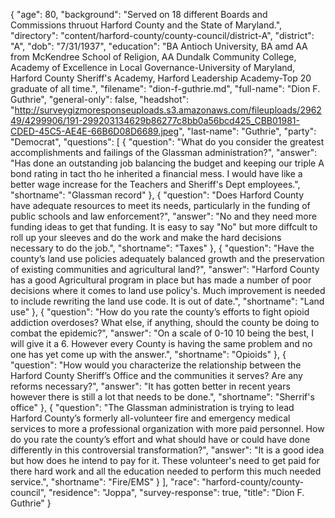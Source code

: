 {
  "age": 80,
  "background": "Served on 18 different Boards and Commissions thruout Harford County and the State of Maryland.",
  "directory": "content/harford-county/county-council/district-A",
  "district": "A",
  "dob": "7/31/1937",
  "education": "BA Antioch University, BA amd AA from McKendree School of Religion, AA Dundalk Community College, Academy of Excellence in Local Governance-University of Maryland, Harford County Sheriff's Academy, Harford Leadership Academy-Top 20 graduate of all time.",
  "filename": "dion-f-guthrie.md",
  "full-name": "Dion F. Guthrie",
  "general-only": false,
  "headshot": "http://surveygizmoresponseuploads.s3.amazonaws.com/fileuploads/296249/4299906/191-299203134629b86277c8bb0a56bcd425_CBB01981-CDED-45C5-AE4E-66B6D08D6689.jpeg",
  "last-name": "Guthrie",
  "party": "Democrat",
  "questions": [
    {
      "question": "What do you consider the greatest accomplishments and failings of the Glassman administration?",
      "answer": "Has done an outstanding job balancing the budget and keeping our triple A bond rating in tact tho he inherited a financial mess.  I would have like a better wage increase for the Teachers and Sheriff's Dept employees.",
      "shortname": "Glassman record"
    },
    {
      "question": "Does Harford County have adequate resources to meet its needs, particularly in the funding of public schools and law enforcement?",
      "answer": "No and they need more funding ideas to get that funding.  It is easy to say \"No\" but more diffcult to roll up your sleeves and do the work and make the hard decisions necessary to do the job.",
      "shortname": "Taxes"
    },
    {
      "question": "Have the county’s land use policies adequately balanced growth and the preservation of existing communities and agricultural land?",
      "answer": "Harford County has a good Agricultural program in place but has made a number of poor decisions where it comes to land use policy's. Much improvement is needed to include rewriting the land use code.  It is out of date.",
      "shortname": "Land use"
    },
    {
      "question": "How do you rate the county’s efforts to fight opioid addiction overdoses? What else, if anything, should the county be doing to combat the epidemic?",
      "answer": "On a scale of 0-10 10 being the best, I will give it a 6. However every County is having the same problem and no one has yet come up with the answer.",
      "shortname": "Opioids"
    },
    {
      "question": "How would you characterize the relationship between the Harford County Sheriff’s Office and the communities it serves? Are any reforms necessary?",
      "answer": "It has gotten better in recent years however there is still a lot that needs to be done.",
      "shortname": "Sherrif's office"
    },
    {
      "question": "The Glassman administration is trying to lead Harford County’s formerly all-volunteer fire and emergency medical services to more a professional organization with more paid personnel. How do you rate the county’s effort and what should have or could have done differently in this controversial transformation?",
      "answer": "It is a good idea but how does he intend to pay for it. These volunteer's need to get paid for there hard work and all the education needed to perform this much needed service.",
      "shortname": "Fire/EMS"
    }
  ],
  "race": "harford-county/county-council",
  "residence": "Joppa",
  "survey-response": true,
  "title": "Dion F. Guthrie"
}
